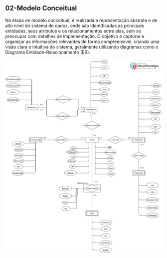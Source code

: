 ## 02-Modelo Conceitual

Na etapa de modelo conceitual, é realizada a representação abstrata e de alto nível do sistema de dados, onde são identificadas as principais entidades, seus atributos e os relacionamentos entre elas, sem se preocupar com detalhes de implementação. O objetivo é capturar e organizar as informações relevantes de forma compreensível, criando uma visão clara e intuitiva do sistema, geralmente utilizando diagramas como o Diagrama Entidade-Relacionamento (ER).

![Modelo conceitual](https://github.com/Fredon99/PUCRS_Memorial/blob/main/09-BancoRelacional/02-ModeloConceitual/Modelagem%20de%20dados%20-%20Modelo%20Conceitual.png)
